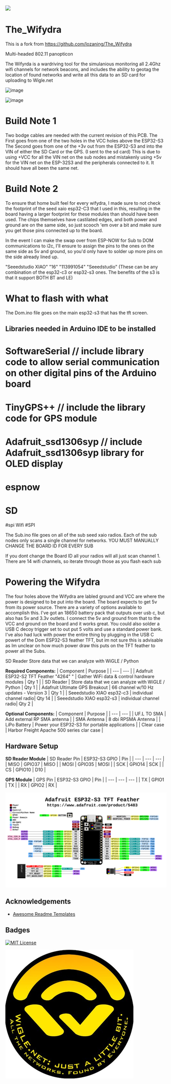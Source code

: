 # # 
<img src="https://i.imgur.com/rTWAT7X.jpg">


# The_Wifydra
This is a fork from https://github.com/lozaning/The_Wifydra 

Multi-headed 802.11 panopticon

The Wifyrda is a wardriving tool for the simulanious monitoring all 2.4Ghz wifi channels for network beacons, and includes the ability to geotag the location of found networks and write all this data to an SD card for uploading to Wigle.net

![image](https://github.com/lozaning/The_Wifydra/assets/13127833/40c7db88-5f30-40e3-a340-c568a6b9d1a1)

![image](https://github.com/lozaning/The_Wifydra/assets/13127833/05d1311d-2f22-4797-af1c-c54453f760cb)


# Build Note 1
Two bodge cables are needed with the current revision of this PCB.
The First goes from one of the two holes in the VCC holes above the ESP32-S3
The Second goes from one of the +3v out from the ESP32-S3 and into the VIN of either the SD Card or the GPS. (I sent to the sd card)
This is due to using +VCC for all the VIN net on the sub nodes and mistakenly using +5v for the VIN net on the ESP-32S3 and the peripherals connected to it. It should have all been the same net. 

# Build Note 2
To ensure that home built feel for every wifydra, I made sure to not check the footprint of the seed xaio esp32-C3 that I used in this, resulting in the board having a larger footprint for these modules than should have been used. The chips themselves have castilated edges, and both power and ground are on the same side, so just scooch 'em over a bit and make sure you get those pins connected up to the board. 

In the event I can make the swap over from ESP-NOW for Sub to DOM communications to i2c, I'll ensure to assign the pins to the ones on the same side as 5v and ground, so you'd only have to solder up more pins on the side already lined up.


 

"Seeedstudio XIAO"	"16"	"113991054"	"Seeedstudio" (These can be any combination of the esp32-c3 or esp32-s3 ones. The benefits of the s3 is that it support BOTH BT and LE)

# What to flash with what

The Dom.ino file goes on the main esp32-s3 that has the tft screen. 

## Libraries needed in Arduino IDE to be installed 
 
 # SoftwareSerial        // include library code to allow serial communication on other digital pins of the Arduino board
 # TinyGPS++            // include the library code for GPS module
 # Adafruit_ssd1306syp   // include Adafruit_ssd1306syp library for OLED display
 # espnow 
 # SD 
 #spi Wifi
 #SPI
 


The Sub.ino file goes on all of the sub seed xaio radios. Each of the sub nodes only scans a single channel for networks. 
YOU MUST MANUALLY CHANGE THE BOARD ID FOR EVERY SUB

If you dont change the Board ID all your radios will all just scan channel 1. There are 14 wifi channels, so iterate through those as you flash each sub

# Powering the Wifydra
The four holes above the Wifydra are labled ground and VCC are where the power is designed to be put into the board.
The board expects to get 5v from its power source. There are a variety of options available to accomplish this. I've got an 18650 battery pack that outputs over usb c, but also has 5v and 3.3v outlets. I connect the 5v and ground from that to the VCC and ground on the board and it works great. You could also solder a USB C decoy trigger set to out put 5 volts and use a standard power bank. I've also had luck with power the entire thing by plugging in the USB C powert of the Dom ESP32-S3 feather TFT, but im not sure this is advisable as Im unclear on how much power draw this puts on the TFT feather to power all the Subs.  

 
 

SD Reader	Store data that we can analyze with WiGLE / Python
  
**Required Components:**
| Component | Purpose |
| --- | --- |
| Adafruit ESP32-S2 TFT Feather 	 	"4264"	" | Gather WiFi data & control hardware modules | Qty 1 |
| SD Reader | Store data that we can analyze with WiGLE / Python | Qty 1 |
| Adafruit Ultimate GPS Breakout | 66 channel w/10 Hz updates - Version 3 | Qty 1 |
| Seeedstudio XIAO  esp32-c3 | individual channel radio| Qty 14 |
| Seeedstudio XIAO  esp32-s3 | individual channel radio| Qty 2 |

**Optional Components:**
| Component | Purpose | 
| --- | --- |
| UF.L TO SMA | Add external RP SMA antenna                      |
| SMA Antenna  | 8 dbi RPSMA Antenna                            |
| LiPo Battery | Power your ESP32-S3 for portable applications |
| Clear case | Harbor Freight Apache 500 series clar case |
   
## Hardware Setup

**SD Reader Module** 
| SD Reader Pin | ESP32-S3 GPIO | Pin |
| --- | --- | --- |
| MISO | GPIO37 | MISO |
| MOSI | GPIO35 | MOSI |
| SCK | GPIO14 | SCK |
| CS | GPIO10 | D10 |

**GPS Module** 
| GPS Pin | ESP32-S3 GPIO |  Pin |
| --- | --- | --- |
| TX | GPIO1 | TX |
| RX | GPIO2 | RX |

 
 <img src="https://raw.githubusercontent.com/miami6/The_Wifydra-2023/main/Adafruit%20ESP32-S3%20TFT%20Feather%20Pinouts.jpg">
 

## Acknowledgements

 - [Awesome Readme Templates](https://awesomeopensource.com/project/elangosundar/awesome-README-templates)
  

## Badges

 

[![MIT License](https://img.shields.io/badge/License-MIT-green.svg)](https://choosealicense.com/licenses/mit/) 
 
 
 <img src="https://github.com/miami6/ESP8266-Mini-Wardriver/blob/main/b_gWKr0k_400x400.jpeg">
